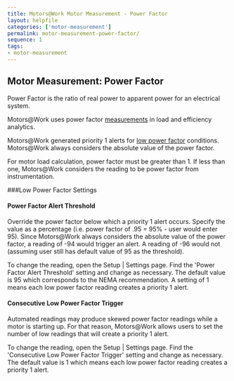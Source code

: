 ```yaml
---
title: Motors@Work Motor Measurement - Power Factor
layout: helpfile
categories: ['motor-measurement']
permalink: motor-measurement-power-factor/
sequence: 1
tags:
- motor-measurement
---
```

## Motor Measurement: Power Factor

Power Factor is the ratio of real power to apparent power for an electrical system.

Motors@Work uses power factor [measurements](/motor-measurement) in load and efficiency analytics.

Motors@Work generated priority 1 alerts for [low power factor](/low-power-factor) conditions.  Motors@Work always considers the absolute value of the power factor.

For motor load calculation, power factor must be greater than 1.  If less than one, Motors@Work considers the reading to be power factor from instrumentation.

###Low Power Factor Settings

#### <a name="PowerFactorAlertThreshold"></a> Power Factor Alert Threshold
Override the power factor below which a priority 1 alert occurs.  Specify the value as a percentage (i.e. power factor of .95 = 95% - user would enter 95).  Since Motors@Work always considers the absolute value of the power factor, a reading of -94 would trigger an alert.  A reading of -96 would not (assuming user still has default value of 95 as the threshold).

To change the reading, open the Setup \| Settings page.  Find the 'Power Factor Alert Threshold' setting and change as necessary.  The default value is 95 which corresponds to the NEMA recommendation.  A setting of 1 means each low power factor reading creates a priority 1 alert.

#### <a name="ConsecutiveLowPowerFactorReadings"></a> Consecutive Low Power Factor Trigger
Automated readings may produce skewed power factor readings while a motor is starting up.  For that reason, Motors@Work allows users to set the number of low readings that will create a priority 1 alert.

To change the reading, open the Setup \| Settings page.  Find the 'Consecutive
Low Power Factor Trigger' setting and change as necessary.  The default value is 1
which means each low power factor reading creates a priority 1 alert.
